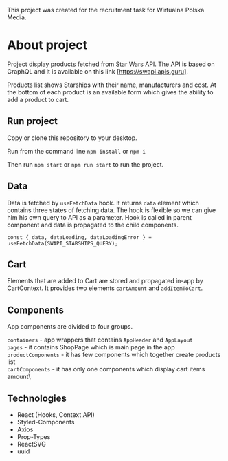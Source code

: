 This project was created for the recruitment task for Wirtualna Polska Media.

# About project

Project display products fetched from Star Wars API.
The API is based on GraphQL and it is available on this link [https://swapi.apis.guru].

Products list shows Starships with their name, manufacturers and cost. 
At the bottom of each product is an available form which gives the ability to add a product to cart.

## Run project

Copy or clone this repository to your desktop.

Run from the command line `npm install` or `npm i`

Then run `npm start` or `npm run start` to run the project.

## Data

Data is fetched by `useFetchData` hook. It returns `data` element which contains three states of fetching data.
The hook is flexible so we can give him his own query to API as a parameter.
Hook is called in parent component and data is propagated to the child components.

```const { data, dataLoading, dataLoadingError } = useFetchData(SWAPI_STARSHIPS_QUERY);```

## Cart

Elements that are added to Cart are stored and propagated in-app by CartContext. 
It provides two elements `cartAmount` and `addItemToCart`.

## Components

App components are divided to four groups.

`containers` - app wrappers that contains `AppHeader` and `AppLayout`\
`pages` - it contains ShopPage which is main page in the app\
`productComponents` - it has few components which together create products list\
`cartComponents` - it has only one components which display cart items amount\


## Technologies

* React (Hooks, Context API)
* Styled-Components
* Axios
* Prop-Types
* ReactSVG
* uuid
